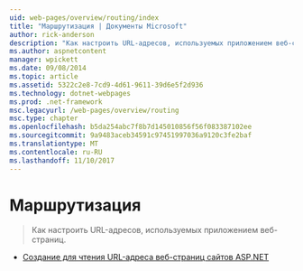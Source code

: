 ```yaml
---
uid: web-pages/overview/routing/index
title: "Маршрутизация | Документы Microsoft"
author: rick-anderson
description: "Как настроить URL-адресов, используемых приложением веб-страниц."
ms.author: aspnetcontent
manager: wpickett
ms.date: 09/08/2014
ms.topic: article
ms.assetid: 5322c2e8-7cd9-4d61-9611-39d6e5f2d936
ms.technology: dotnet-webpages
ms.prod: .net-framework
msc.legacyurl: /web-pages/overview/routing
msc.type: chapter
ms.openlocfilehash: b5da254abc7f8b7d145010856f56f083387102ee
ms.sourcegitcommit: 9a9483aceb34591c97451997036a9120c3fe2baf
ms.translationtype: MT
ms.contentlocale: ru-RU
ms.lasthandoff: 11/10/2017
---
```

<a name="routing"></a>Маршрутизация
====================
> Как настроить URL-адресов, используемых приложением веб-страниц.


- [Создание для чтения URL-адреса веб-страниц сайтов ASP.NET](creating-readable-urls-in-aspnet-web-pages-sites.md)
